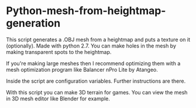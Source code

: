 # Python-mesh-from-heightmap-generation
This script generates a .OBJ mesh from a heightmap and puts a texture on it (optionally). Made with python 2.7.
You can make holes in the mesh by making transparent spots to the heightmap.

If you're making large meshes then I recommend optimizing them with a mesh optimization program like Balancer nPro Lite by Atangeo.

Inside the script are configuration variables. Further instructions are there.

With this script you can make 3D terrain for games.
You can view the mesh in 3D mesh editor like Blender for example.
